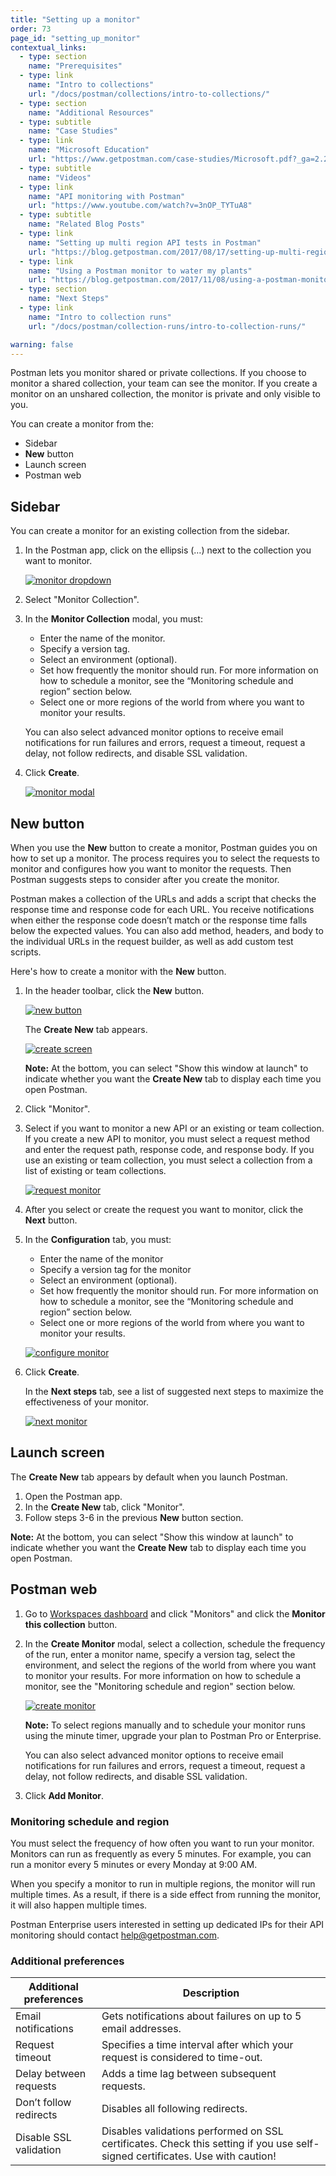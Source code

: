 ```yaml
---
title: "Setting up a monitor"
order: 73
page_id: "setting_up_monitor"
contextual_links:
  - type: section
    name: "Prerequisites"
  - type: link
    name: "Intro to collections"
    url: "/docs/postman/collections/intro-to-collections/"
  - type: section
    name: "Additional Resources"
  - type: subtitle
    name: "Case Studies"
  - type: link
    name: "Microsoft Education"
    url: "https://www.getpostman.com/case-studies/Microsoft.pdf?_ga=2.201039976.754547870.1571851340-1454169035.1570491567"
  - type: subtitle
    name: "Videos"
  - type: link
    name: "API monitoring with Postman"
    url: "https://www.youtube.com/watch?v=3nOP_TYTuA8"
  - type: subtitle
    name: "Related Blog Posts"
  - type: link
    name: "Setting up multi region API tests in Postman"
    url: "https://blog.getpostman.com/2017/08/17/setting-up-multi-region-api-tests-in-postman/?_ga=2.198460265.754547870.1571851340-1454169035.1570491567"
  - type: link
    name: "Using a Postman monitor to water my plants"
    url: "https://blog.getpostman.com/2017/11/08/using-a-postman-monitor-to-water-my-plants/?_ga=2.198460265.754547870.1571851340-1454169035.1570491567"
  - type: section
    name: "Next Steps"
  - type: link
    name: "Intro to collection runs"
    url: "/docs/postman/collection-runs/intro-to-collection-runs/"

warning: false
---
```



Postman lets you monitor shared or private collections. If you choose to monitor a shared collection, your team can see the monitor. If you create a monitor on an unshared collection, the monitor is private and only visible to you.

You can create a monitor from the:

* Sidebar
* **New** button
* Launch screen
* Postman web

## Sidebar

You can create a monitor for an existing collection from the sidebar.

1. In the Postman app, click on the ellipsis (…) next to the collection you want to monitor.

   [![monitor dropdown](https://assets.postman.com/postman-docs/Monitor-Collection1.png)](https://assets.postman.com/postman-docs/Monitor-Collection1.png)

1. Select "Monitor Collection".</li>
1. In the **Monitor Collection** modal, you must:
  
   * Enter the name of the monitor.
   * Specify a version tag.
   * Select an environment (optional).
   * Set how frequently the monitor should run. For more information on how to schedule a monitor, see the “Monitoring schedule and region” section below.
   * Select one or more regions of the world from where you want to monitor your results.
  
   You can also select advanced monitor options to receive email notifications for run failures and errors, request a timeout, request a delay, not follow redirects, and disable SSL validation.
  
1. Click **Create**.

   [![monitor modal](https://assets.postman.com/postman-docs/Monitor-Collection2.png)](https://assets.postman.com/postman-docs/Monitor-Collection2.png)

## New button

When you use the **New** button to create a monitor, Postman guides you on how to set up a monitor. The process requires you to select the requests to monitor and configures how you want to monitor the requests. Then Postman suggests steps to consider after you create the monitor.

Postman makes a collection of the URLs and adds a script that checks the response time and response code for each URL.
You receive notifications when either the response code doesn’t match or the response time falls below the expected values. You can also add method, headers, and body to the individual URLs in the request builder, as well as add custom test scripts.

Here's how to create a monitor with the **New** button.

1. In the header toolbar, click the **New** button.

   [![new button](https://assets.postman.com/postman-docs/Header_Toolbar_New.png)](https://assets.postman.com/postman-docs/Header_Toolbar_New.png)

   The **Create New** tab appears.

   [![create screen](https://assets.postman.com/postman-docs/Create_New_Tab_Updated.png)](https://assets.postman.com/postman-docs/Create_New_Tab_Updated.png)

   **Note:** At the bottom, you can select "Show this window at launch" to indicate whether you want the **Create New** tab to display each time you open Postman.

1. Click "Monitor".

1. Select if you want to monitor a new API or an existing or team collection. If you create a new API to monitor, you must select a request method and enter the request path, response code, and response body. If you use an existing or team collection, you must select a collection from a list of existing or team collections.

   [![request monitor](https://assets.postman.com/postman-docs/Create_New_Tab_Updated2.png)](https://assets.postman.com/postman-docs/Create_New_Tab_Updated2.png)

1. After you select or create the request you want to monitor, click the **Next** button.
1. In the **Configuration** tab, you must:
  
   * Enter the name of the monitor
   * Specify a version tag for the monitor
   * Select an environment (optional).
   * Set how frequently the monitor should run. For more information on how to schedule a monitor, see the “Monitoring schedule and region” section below.
   * Select one or more regions of the world from where you want to monitor your results.

   [![configure monitor](https://assets.postman.com/postman-docs/Monitor-Collection2.png)](https://assets.postman.com/postman-docs/Monitor-Collection2.png)  

1. Click **Create**.

   In the **Next steps** tab, see a list of suggested next steps to maximize the effectiveness of your monitor.

   [![next monitor](https://assets.postman.com/postman-docs/Create_Monitor_New2.png)](https://assets.postman.com/postman-docs/Create_Monitor_New2.png)

## Launch screen

The **Create New** tab appears by default when you launch Postman.

1. Open the Postman app.
1. In the **Create New** tab, click "Monitor".
1. Follow steps 3-6 in the previous **New** button section.

**Note:** At the bottom, you can select "Show this window at launch" to indicate whether you want the **Create New** tab to display each time you open Postman.

## Postman web

1. Go to [Workspaces dashboard](https://app.getpostman.com/dashboard) and click "Monitors" and click the **Monitor this collection** button.

1. In the **Create Monitor** modal, select a collection, schedule the frequency of the run, enter a monitor name, specify a version tag, select the environment, and select the regions of the world from where you want to monitor your results. For more information on how to schedule a monitor, see the "Monitoring schedule and region" section below.

   [![create monitor](https://assets.postman.com/postman-docs/Monitor-Collection3.png)](https://assets.postman.com/postman-docs/Monitor-Collection3.png)

   **Note:** To select regions manually and to schedule your monitor runs using the minute timer, upgrade your plan to Postman Pro or Enterprise.

   You can also select advanced monitor options to receive email notifications for run failures and errors, request a timeout, request a delay, not follow redirects, and disable SSL validation.

1. Click **Add Monitor**.

### Monitoring schedule and region

You must select the frequency of how often you want to run your monitor. Monitors can run as frequently as every 5 minutes. For example, you can run a monitor every 5 minutes or every Monday at 9:00 AM.

When you specify a monitor to run in multiple regions, the monitor will run multiple times. As a result, if there is a side effect from running the monitor, it will also happen multiple times.

Postman Enterprise users interested in setting up dedicated IPs for their API monitoring should contact [help@getpostman.com](mailto:help@getpostman.com).

### Additional preferences

| **Additional preferences** | **Description** |
| --- | --- |
| Email notifications | Gets notifications about failures on up to 5 email addresses. |
| Request timeout | Specifies a time interval after which your request is considered to time-out. |
| Delay between requests | Adds a time lag between subsequent requests. |
| Don’t follow redirects | Disables all following redirects. |
| Disable SSL validation | Disables validations performed on SSL certificates. Check this setting if you use self-signed certificates. Use with caution! |
